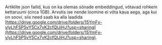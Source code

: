 Artiklite json failid, kus on ka olemas sõnade embeddingud, võtavad rohkem kettaruumi (circa 1GB). 
Arvutis ise nende loomine ei võta kaua aega, aga kui on soovi, siis need saab ka alla laadida [https://drive.google.com/drive/folders/15YmFx-ylyLhFSP5vY5Cx7vK2cfQlJiHJ?usp=sharing](https://drive.google.com/drive/folders/15YmFx-ylyLhFSP5vY5Cx7vK2cfQlJiHJ?usp=sharing).
